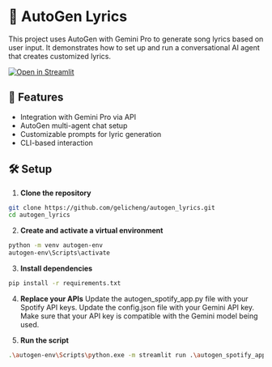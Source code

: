 # 🎵 AutoGen Lyrics

This project uses AutoGen with Gemini Pro to generate song lyrics based on user input. It demonstrates how to set up and run a conversational AI agent that creates customized lyrics.

[![Open in Streamlit](https://static.streamlit.io/badges/streamlit_badge_black_white.svg)](https://autogenlyrics-krgsknod3xugbb6mghgokr.streamlit.app/)

## 🚀 Features

- Integration with Gemini Pro via API
- AutoGen multi-agent chat setup
- Customizable prompts for lyric generation
- CLI-based interaction

## 🛠️ Setup

1. **Clone the repository**

```bash
git clone https://github.com/gelicheng/autogen_lyrics.git
cd autogen_lyrics
```

2. **Create and activate a virtual environment**

```bash
python -m venv autogen-env
autogen-env\Scripts\activate
```

3. **Install dependencies**

```bash
pip install -r requirements.txt
```

4. **Replace your APIs**
   Update the autogen_spotify_app.py file with your Spotify API keys.
   Update the config.json file with your Gemini API key. Make sure that your API key is compatible with the Gemini model being used.

5. **Run the script**

```bash
.\autogen-env\Scripts\python.exe -m streamlit run .\autogen_spotify_app.py
```
